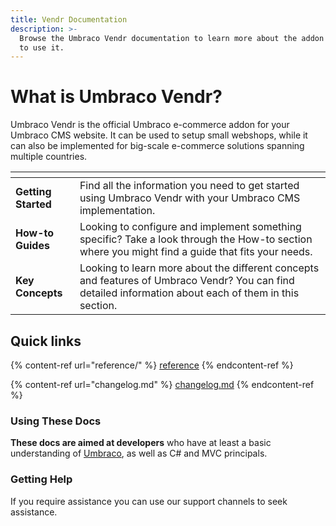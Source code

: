 ```yaml
---
title: Vendr Documentation
description: >-
  Browse the Umbraco Vendr documentation to learn more about the addon and how
  to use it.
---
```


# What is Umbraco Vendr?

Umbraco Vendr is the official Umbraco e-commerce addon for your Umbraco CMS website. It can be used to setup small webshops, while it can also be implemented for big-scale e-commerce solutions spanning multiple countries.

<table data-view="cards"><thead><tr><th></th><th></th></tr></thead><tbody><tr><td><strong>Getting Started</strong></td><td>Find all the information you need to get started using Umbraco Vendr with your Umbraco CMS implementation.</td></tr><tr><td><strong>How-to Guides</strong></td><td>Looking to configure and implement something specific? Take a look through the How-to section where you might find a guide that fits your needs.</td></tr><tr><td><strong>Key Concepts</strong></td><td>Looking to learn more about the different concepts and features of Umbraco Vendr? You can find detailed information about each of them in this section.</td></tr></tbody></table>

## Quick links

{% content-ref url="reference/" %}
[reference](reference/)
{% endcontent-ref %}

{% content-ref url="changelog.md" %}
[changelog.md](changelog.md)
{% endcontent-ref %}

### Using These Docs

**These docs are aimed at developers** who have at least a basic understanding of [Umbraco](https://umbraco.com), as well as C# and MVC principals.

### Getting Help

If you require assistance you can use our support channels to seek assistance.
